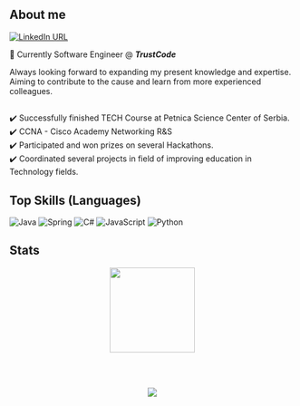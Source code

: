 ## About me

[![LinkedIn URL](https://img.shields.io/static/v1?color=blue&label=linkedin&logo=linkedin&logoColor=white&style=for-the-badge&message=Connect)](https://rs.linkedin.com/in/petar-randjelovic-3518511b4)

📍 Currently Software Engineer @ **_TrustCode_**

Always looking forward to expanding my present knowledge and expertise. Aiming to contribute to the cause and learn from more experienced colleagues.
<br/>

##
✔️ Successfully finished TECH Course at Petnica Science Center of Serbia. <br />
✔️ CCNA - Cisco Academy Networking R&S <br />
✔️ Participated and won prizes on several Hackathons. <br />
✔️ Coordinated several projects in field of improving education in Technology fields. <br />

## Top Skills (Languages) <br />

![Java](https://img.shields.io/badge/java-%23ED8B00.svg?style=for-the-badge&logo=java&logoColor=white)
![Spring](https://img.shields.io/badge/spring-%236DB33F.svg?style=for-the-badge&logo=spring&logoColor=white)
![C#](https://img.shields.io/badge/c%23-%23239120.svg?style=for-the-badge&logo=c-sharp&logoColor=white)
![JavaScript](https://img.shields.io/badge/javascript-%23323330.svg?style=for-the-badge&logo=javascript&logoColor=%23F7DF1E)
![Python](https://img.shields.io/badge/python-3670A0?style=for-the-badge&logo=python&logoColor=ffdd54)

## Stats

<p align="center" width="100%">
<img src="https://github-readme-stats.vercel.app/api?username=PetarRan&show_icons=true&theme=dracula&locale=en" height=150/>
</p> <br /> <br />
<p align="center" width="100%">
<img src="https://gpvc.arturio.dev/PetarRan" />
</p>
